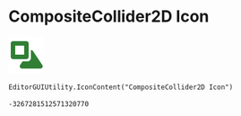 # CompositeCollider2D Icon
![](/img/CompositeCollider2D%20Icon.png)

``` CSharp
EditorGUIUtility.IconContent("CompositeCollider2D Icon")
```
```
-3267281512571320770
```
